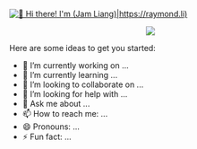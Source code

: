 [<img src="https://raw.githubusercontent.com/Raymo111/Raymo111/master/intro.gif" alt="👋 Hi there! I'm (Jam Liang)|https://raymond.li)" title="👋 Hi there! I'm (Raymo(111|nd Li)|https://raymond.li)"/>](https://raymond.li/)

<div align="center"> <img src="https://activity-graph.herokuapp.com/graph?username=ls1248659692&theme=xcode" /> </div>

Here are some ideas to get you started:

- 🔭 I’m currently working on ...
- 🌱 I’m currently learning ...
- 👯 I’m looking to collaborate on ...
- 🤔 I’m looking for help with ...
- 💬 Ask me about ...
- 📫 How to reach me: ...
- 😄 Pronouns: ...
- ⚡ Fun fact: ...
